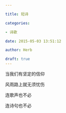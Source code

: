 ```yaml
---

title: 短诗

categories:

- 诗歌

date: 2015-05-03 13:51:12

author: Herb

draft: true
---
```


当我们有坚定的信仰

风雨路上就无须忧伤

连歌声也不必

连诗句也不必